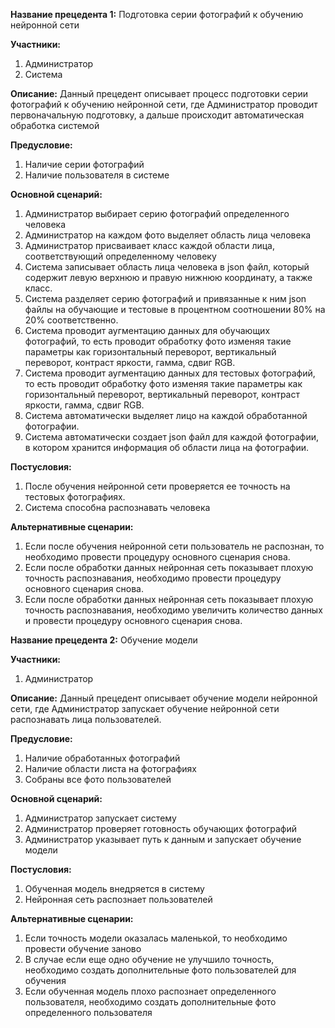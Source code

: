 ﻿**Название прецедента 1:** Подготовка серии фотографий к обучению нейронной сети

**Участники:**

1. Администратор
1. Система

**Описание:** Данный прецедент описывает процесс подготовки серии фотографий к обучению нейронной сети, где Администратор проводит первоначальную подготовку, а дальше происходит автоматическая обработка системой

**Предусловие:** 

1. Наличие серии фотографий
1. Наличие пользователя в системе

**Основной сценарий:**

1. Администратор выбирает серию фотографий определенного человека
1. Администратор на каждом фото выделяет область лица человека
1. Администратор присваивает класс каждой области лица, соответствующий определенному человеку
1. Система записывает область лица человека в json файл, который содержит левую верхнюю и правую нижнюю координату, а также класс.
1. Система разделяет серию фотографий и привязанные к ним json файлы на обучающие и тестовые в процентном соотношении 80% на 20% соответственно.
1. Система проводит аугментацию данных для обучающих фотографий, то есть проводит обработку фото изменяя такие параметры как горизонтальный переворот, вертикальный переворот, контраст яркости, гамма, сдвиг RGB.
1. Система проводит аугментацию данных для тестовых фотографий, то есть проводит обработку фото изменяя такие параметры как горизонтальный переворот, вертикальный переворот, контраст яркости, гамма, сдвиг RGB.
1. Система автоматически выделяет лицо на каждой обработанной фотографии.
1. Система автоматически создает json файл для каждой фотографии, в котором хранится информация об области лица на фотографии.

**Постусловия:**

1. После обучения нейронной сети проверяется ее точность на тестовых фотографиях.
1. Система способна распознавать человека

**Альтернативные сценарии:**

1. Если после обучения нейронной сети пользователь не распознан, то необходимо провести процедуру основного сценария снова.
1. Если после обработки данных нейронная сеть показывает плохую точность распознавания, необходимо провести процедуру основного сценария снова.
1. Если после обработки данных нейронная сеть показывает плохую точность распознавания, необходимо увеличить количество данных и провести процедуру основного сценария снова.

**Название прецедента 2:** Обучение модели

**Участники:**

1. Администратор

**Описание:** Данный прецедент описывает обучение модели нейронной сети, где Администратор запускает обучение нейронной сети распознавать лица пользователей.

**Предусловие:** 

1. Наличие обработанных фотографий
1. Наличие области листа на фотографиях
1. Собраны все фото пользователей

**Основной сценарий:**

1. Администратор запускает систему
1. Администратор проверяет готовность обучающих фотографий
1. Администратор указывает путь к данным и запускает обучение модели

**Постусловия:**

1. Обученная модель внедряется в систему
1. Нейронная сеть распознает пользователей

**Альтернативные сценарии:**

1. Если точность модели оказалась маленькой, то необходимо провести обучение заново
1. В случае если еще одно обучение не улучшило точность, необходимо создать дополнительные фото пользователей для обучения
1. Если обученная модель плохо распознает определенного пользователя, необходимо создать дополнительные фото определенного пользователя

